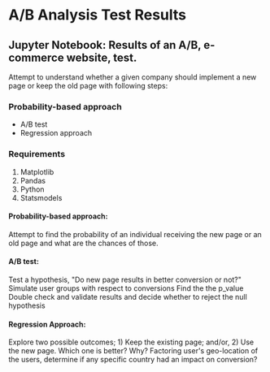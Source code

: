 # A/B Analysis Test Results
## Jupyter Notebook: Results of an A/B, e-commerce website, test.

Attempt to understand whether a given company should implement a new page or keep the old page with following steps:

### Probability-based approach
- A/B test
- Regression approach

### Requirements
1) Matplotlib 
2) Pandas
3) Python
4) Statsmodels 

#### Probability-based approach:

Attempt to find the probability of an individual receiving the new page or an old page and what are the chances of those.

#### A/B test:

Test a hypothesis, "Do new page results in better conversion or not?"
Simulate user groups with respect to conversions
Find the the p_value
Double check and validate results and decide whether to reject the null hypothesis


#### Regression Approach:

Explore two possible outcomes; 1) Keep the existing page; and/or, 2) Use the new page. Which one is better? Why? 
Factoring user's geo-location of the users, determine if any specific country had an impact on conversion? 
